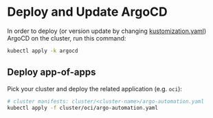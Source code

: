 # Deploy and Update ArgoCD

In order to deploy (or version update by changing [kustomization.yaml](./kustomization.yaml#L6)) ArgoCD on the cluster, run this command:

```bash
kubectl apply -k argocd
```

## Deploy app-of-apps

Pick your cluster and deploy the related application (e.g. `oci`):

```bash
# cluster manifests: cluster/<cluster-name>/argo-automation.yaml
kubectl apply -f cluster/oci/argo-automation.yaml
```
